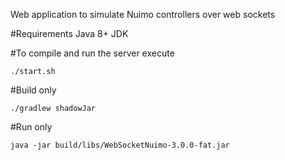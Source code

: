 Web application to simulate Nuimo controllers over web sockets

#Requirements
Java 8+ JDK

#To compile and run the server execute
```
./start.sh
```

#Build only
```
./gradlew shadowJar
```

#Run only
```
java -jar build/libs/WebSocketNuimo-3.0.0-fat.jar
```
